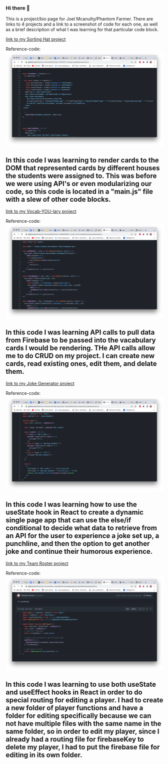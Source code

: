 ### Hi there 👋

This is a project/bio page for Joel Mcanulty/Phantom Farmer. 
There are links to 4 projects and a link to a screenshot of code for each one, as well as a brief description of what I was learning for that particular code block.

[link to my Sorting Hat project](https://github.com/Phantom-Farmer/INDIVIDUAL-PROJECT-sorting-hat)

Reference-code: 
![alt text][sort]

[sort]: https://github.com/Phantom-Farmer/Phantom-Farmer/blob/main/images/Sorting-Hat-image.png
In this code I was learning to render cards to the DOM that represented cards by different houses the students were assigned to. This was before we were using API's or even modularizing our code, so this code is located in a "main.js" file with a slew of other code blocks.
------------------------------------------------------------------------------------------------------------

[link to my Vocab-YOU-lary project](https://github.com/Phantom-Farmer/INDIVIDUAL-ASSIGNMENT-vocab-YOU-lary)

Reference-code: 
![alt text][vocab]

[vocab]: https://github.com/Phantom-Farmer/Phantom-Farmer/blob/main/images/Vocab-image.png
In this code I was learning API calls to pull data from Firebase to be passed into the vacabulary cards I would be rendering. THe API calls allow me to do CRUD on my project. I can create new cards, read existing ones, edit them, and delate them.
--------------------------------------------------------------------------------------------

[link to my Joke Generator project](https://github.com/Phantom-Farmer/LAB-joke-generator-react)

Reference-code: 
![alt text][joke]

[joke]: https://github.com/Phantom-Farmer/Phantom-Farmer/blob/main/images/Joke-Gen-image.png
In this code I was learning how to use the useState hook in React to create a dynamic single page app that can use the else/if conditional to decide what data to retrieve from an API for the user to experience a joke set up, a punchline, and then the option to get another joke and continue their humorous experience.
--------------------------------------------------------------------------------------------

[link to my Team Roster project](https://github.com/Phantom-Farmer/team-roster)

Reference-code: 
![alt text][team]

[team]: https://github.com/Phantom-Farmer/Phantom-Farmer/blob/main/images/Team-Roster-image.png
In this code I was learning to use both useState and useEffect hooks in React in order to do special routing for editing a player. I had to create a new folder of player functions and have a folder for editing specifically because we can not have multiple files with the same name in the same folder, so in order to edit my player, since I already had a routing file for firebaseKey to delete my player, I had to put the firebase file for editing in its own folder.
--------------------------------------------------------------------------------------------

<!--
**Phantom-Farmer/Phantom-Farmer** is a ✨ _special_ ✨ repository because its `README.md` (this file) appears on your GitHub profile.

Here are some ideas to get you started:

- 🔭 I’m currently working on ...
- 🌱 I’m currently learning ...
- 👯 I’m looking to collaborate on ...
- 🤔 I’m looking for help with ...
- 💬 Ask me about ...
- 📫 How to reach me: ...
- 😄 Pronouns: ...
- ⚡ Fun fact: ...
-->
